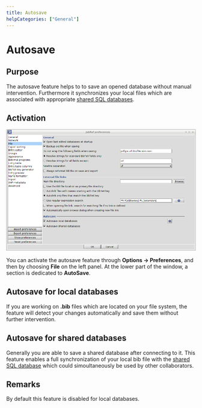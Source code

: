 ```yaml
---
title: Autosave
helpCategories: ["General"]
---
```


# Autosave

## Purpose

The autosave feature helps to to save an opened database without manual intervention.
Furthermore it synchronizes your local files which are associated with appropriate [shared SQL databases](SQLDatabase).

## Activation

![Screenshot of the autosave preferences](./images/AutoSave.png)

You can activate the autosave feature through **Options -&gt; Preferences**, and then by choosing **File** on the left panel. At the lower part of the window, a section is dedicated to **AutoSave**.


## Autosave for local databases

If you are working on **.bib** files which are located on your file system, the feature will detect your changes automatically and save them without further intervention.

## Autosave for shared databases

Generally you are able to save a shared database after connecting to it. This feature enables a full synchronization of your local bib file with the [shared SQL database](SQLDatabase) which could simoultaneously be used by other collaborators.

## Remarks

By default this feature is disabled for local databases.
